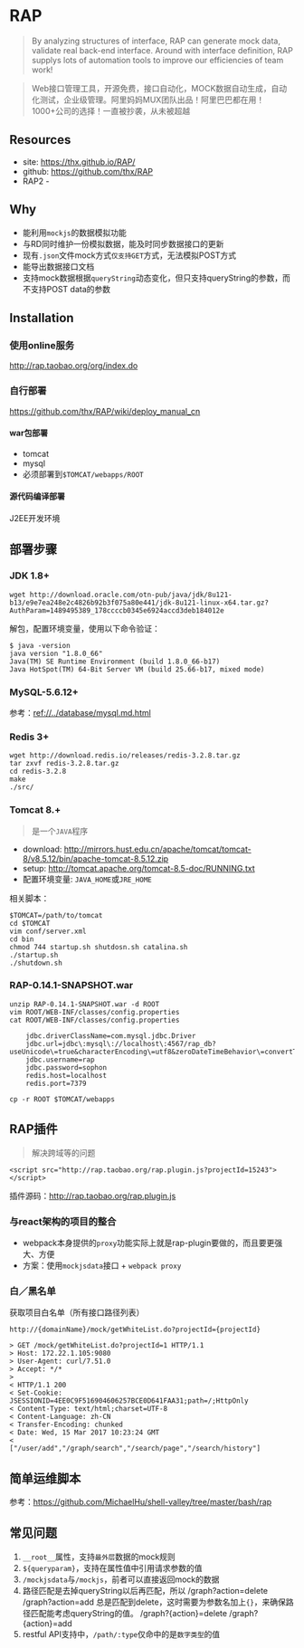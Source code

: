 # RAP

> By analyzing structures of interface, RAP can generate mock data, validate real back-end interface. Around with interface definition, RAP supplys lots of automation tools to improve our efficiencies of team work!

> Web接口管理工具，开源免费，接口自动化，MOCK数据自动生成，自动化测试，企业级管理。阿里妈妈MUX团队出品！阿里巴巴都在用！1000+公司的选择！一直被抄袭，从未被超越


## Resources

* site: <https://thx.github.io/RAP/>
* github: <https://github.com/thx/RAP>
* RAP2 - 



## Why

* 能利用`mockjs`的数据模拟功能
* 与RD同时维护一份模拟数据，能及时同步数据接口的更新
* 现有`.json`文件mock方式`仅支持GET`方式，无法模拟POST方式
* 能导出数据接口文档
* 支持mock数据根据`queryString`动态变化，但只支持queryString的参数，而不支持POST data的参数




## Installation

### 使用online服务

<http://rap.taobao.org/org/index.do>


### 自行部署

<https://github.com/thx/RAP/wiki/deploy_manual_cn>

#### war包部署

* tomcat
* mysql
* 必须部署到`$TOMCAT/webapps/ROOT`


#### 源代码编译部署

J2EE开发环境





## 部署步骤

### JDK 1.8+

    wget http://download.oracle.com/otn-pub/java/jdk/8u121-b13/e9e7ea248e2c4826b92b3f075a80e441/jdk-8u121-linux-x64.tar.gz?AuthParam=1489495389_178ccccb0345e6924accd3deb184012e

解包，配置环境变量，使用以下命令验证：

    $ java -version
    java version "1.8.0_66"
    Java(TM) SE Runtime Environment (build 1.8.0_66-b17)
    Java HotSpot(TM) 64-Bit Server VM (build 25.66-b17, mixed mode)


### MySQL-5.6.12+

参考：<ref://../database/mysql.md.html>


### Redis 3+

    wget http://download.redis.io/releases/redis-3.2.8.tar.gz
    tar zxvf redis-3.2.8.tar.gz
    cd redis-3.2.8
    make
    ./src/




### Tomcat 8.+

> 是一个`JAVA`程序

* download: <http://mirrors.hust.edu.cn/apache/tomcat/tomcat-8/v8.5.12/bin/apache-tomcat-8.5.12.zip>
* setup: <http://tomcat.apache.org/tomcat-8.5-doc/RUNNING.txt>
* 配置环境变量: `JAVA_HOME`或`JRE_HOME`

相关脚本：

    $TOMCAT=/path/to/tomcat
    cd $TOMCAT
    vim conf/server.xml
    cd bin
    chmod 744 startup.sh shutdosn.sh catalina.sh
    ./startup.sh
    ./shutdown.sh
    

### RAP-0.14.1-SNAPSHOT.war

    unzip RAP-0.14.1-SNAPSHOT.war -d ROOT
    vim ROOT/WEB-INF/classes/config.properties
    cat ROOT/WEB-INF/classes/config.properties

        jdbc.driverClassName=com.mysql.jdbc.Driver
        jdbc.url=jdbc\:mysql\://localhost\:4567/rap_db?useUnicode\=true&characterEncoding\=utf8&zeroDateTimeBehavior\=convertToNull&noAccessToProcedureBodies\=true
        jdbc.username=rap
        jdbc.password=sophon
        redis.host=localhost
        redis.port=7379

    cp -r ROOT $TOMCAT/webapps






## RAP插件

> 解决跨域等的问题

    <script src="http://rap.taobao.org/rap.plugin.js?projectId=15243"></script>

插件源码：<http://rap.taobao.org/rap.plugin.js>

### 与react架构的项目的整合

* webpack本身提供的`proxy`功能实际上就是rap-plugin要做的，而且要更强大、方便
* 方案：使用`mockjsdata`接口 + `webpack proxy`



### 白／黑名单

获取项目白名单（所有接口路径列表）

    http://{domainName}/mock/getWhiteList.do?projectId={projectId}

    > GET /mock/getWhiteList.do?projectId=1 HTTP/1.1
    > Host: 172.22.1.105:9080
    > User-Agent: curl/7.51.0
    > Accept: */*
    >
    < HTTP/1.1 200
    < Set-Cookie: JSESSIONID=4EE0C9F516904606257BCE0D641FAA31;path=/;HttpOnly
    < Content-Type: text/html;charset=UTF-8
    < Content-Language: zh-CN
    < Transfer-Encoding: chunked
    < Date: Wed, 15 Mar 2017 10:23:24 GMT
    <
    ["/user/add","/graph/search","/search/page","/search/history"]


## 简单运维脚本

参考：<https://github.com/MichaelHu/shell-valley/tree/master/bash/rap>



## 常见问题

1. `__root__`属性，支持`最外层`数据的mock规则
2. `${queryparam}`，支持在属性值中引用请求参数的值
3. `/mockjsdata`与`/mockjs`，前者可以直接返回mock的数据
4. 路径匹配是去掉queryString以后再匹配，所以
        /graph?action=delete
        /graph?action=add
    总是匹配到delete，这时需要为参数名加上`{}`，来确保路径匹配能考虑queryString的值。
        /graph?{action}=delete
        /graph?{action}=add
5. restful API支持中，`/path/:type`仅命中的是`数字类型`的值
